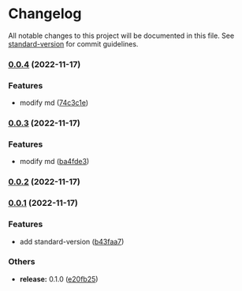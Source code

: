 # Changelog

All notable changes to this project will be documented in this file. See [standard-version](https://github.com/conventional-changelog/standard-version) for commit guidelines.

### [0.0.4](https://github.com/p-acid/auto-change-log-test/compare/v0.0.3...v0.0.4) (2022-11-17)


### Features

* modify md ([74c3c1e](https://github.com/p-acid/auto-change-log-test/commit/74c3c1e98ff00d78514341d4b4fcff262f72865e))

### [0.0.3](https://github.com/p-acid/auto-change-log-test/compare/v0.0.2...v0.0.3) (2022-11-17)


### Features

* modify md ([ba4fde3](https://github.com/p-acid/auto-change-log-test/commit/ba4fde3633919d6559b6ea886a40c6fd06a1e345))

### [0.0.2](https://github.com/p-acid/auto-change-log-test/compare/v0.0.1...v0.0.2) (2022-11-17)

### [0.0.1](https://github.com/p-acid/auto-change-log-test/compare/v0.1.0...v0.0.1) (2022-11-17)


### Features

* add standard-version ([b43faa7](https://github.com/p-acid/auto-change-log-test/commit/b43faa7d393f4b09d99b6f3d17e04b84f874c88e))


### Others

* **release:** 0.1.0 ([e20fb25](https://github.com/p-acid/auto-change-log-test/commit/e20fb25aae02a13260f6f01e992f973cb73c4551))
